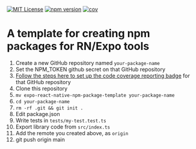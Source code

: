 [![MIT License](https://img.shields.io/npm/l/@pachun/react-native-use-app-lifecycle.svg?style=flat-square)](https://github.com/pachun/react-native-use-app-lifecycle/blob/main/LICENSE)
[![npm version](https://img.shields.io/npm/v/@pachun/react-native-use-app-lifecycle.svg)](https://www.npmjs.com/package/@pachun/react-native-use-app-lifecycle)
[![cov](https://pachun.github.io/react-native-use-app-lifecycle/badges/coverage.svg)](https://github.com/pachun/react-native-use-app-lifecycle/actions)

# A template for creating npm packages for RN/Expo tools

1. Create a new GitHub repository named `your-package-name`
1. Set the NPM_TOKEN github secret on that GitHub repository
1. [Follow the steps here to set up the code coverage reporting badge](https://github.com/marketplace/actions/coverage-badge) for that GitHub repository
1. Clone this repository
1. `mv expo-react-native-npm-package-template your-package-name`
1. `cd your-package-name`
1. `rm -rf .git && git init .`
1. Edit package.json
1. Write tests in `tests/my-test.test.ts`
1. Export library code from `src/index.ts`
1. Add the remote you created above, as `origin`
1. git push origin main
